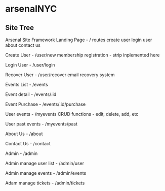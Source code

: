 # arsenalNYC

## Site Tree

Arsenal Site Framework Landing Page - / routes create user login user about contact us

Create User - /user/new membership registration - strip inplemented here

Login User - /user/login

Recover User - /user/recover email recovery system

Events List - /events

Event detail - /events/:id

Event Purchase - /events/:id/purchase

User events - /myevents CRUD functions - edit, delete, add, etc

User past events - /myevents/past

About Us - /about

Contact Us - /contact

Admin - /admin

Admin manage user list - /admin/user

Admin manage events - /admin/events

Adam manage tickets - /admin/tickets
